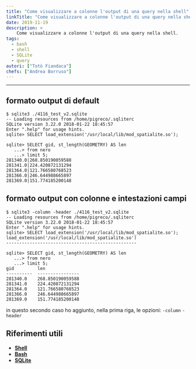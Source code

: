 ```yaml
---
title: "Come visualizzare a colonne l'output di una query nella shell"
linkTitle: "Come visualizzare a colonne l'output di una query nella shell"
date: 2019-11-19
description: >
    Come visualizzare a colonne l'output di una query nella shell.
tags:
  - bash
  - shell
  - SQLite
  - query
autori: ["Totò Fiandaca"]
chefs: ["Andrea Borruso"]
---
```


---

## formato output di default

```
$ sqlite3 ./4116_test_v2.sqlite
-- Loading resources from /home/pigreco/.sqliterc
SQLite version 3.22.0 2018-01-22 18:45:57
Enter ".help" for usage hints.
sqlite> SELECT load_extension('/usr/local/lib/mod_spatialite.so');

sqlite> SELECT gid, st_length(GEOMETRY) AS len
   ...> from nero
   ...> limit 5;
281340.0|268.850190059588
281341.0|224.420872131294
281364.0|121.766580768523
281366.0|246.644988665897
281369.0|151.774185200148
```
## formato output con colonne e intestazioni campi
```
$ sqlite3 -column -header ./4116_test_v2.sqlite
-- Loading resources from /home/pigreco/.sqliterc
SQLite version 3.22.0 2018-01-22 18:45:57
Enter ".help" for usage hints.
sqlite> SELECT load_extension('/usr/local/lib/mod_spatialite.so');
load_extension('/usr/local/lib/mod_spatialite.so')
--------------------------------------------------

sqlite> SELECT gid, st_length(GEOMETRY) AS len
   ...> from nero
   ...> limit 5;
gid         len
----------  ----------------
281340.0    268.850190059588
281341.0    224.420872131294
281364.0    121.766580768523
281366.0    246.644988665897
281369.0    151.774185200148
```

in questo secondo caso ho aggiunto, nella prima riga, le opzioni: `-column` `-header`

## Riferimenti utili

- [**Shell**](https://it.wikipedia.org/wiki/Shell_(informatica))
- [**Bash**](https://it.wikipedia.org/wiki/Bash)
- [**SQLite**](https://www.sqlite.org/index.html)